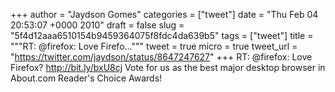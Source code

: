 
+++
author = "Jaydson Gomes"
categories = ["tweet"]
date = "Thu Feb 04 20:53:07 +0000 2010"
draft = false
slug = "5f4d12aaa6510154b9459364075f8fdc4da639b5"
tags = ["tweet"]
title = """RT: @firefox: Love Firefo..."""
tweet = true
micro = true
tweet_url = "https://twitter.com/jaydson/status/8647247627"
+++
RT: @firefox: Love Firefox? http://bit.ly/bxU8cj Vote for us as the best major desktop browser in About.com Reader's Choice Awards!
